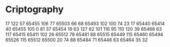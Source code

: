 # Criptography
17 122 57 65455 106 77 65503 66 68 65493 102 100 74 23 17 65440 65414 40 65455 105 0 81 37 65454 19 63 127 62 101 116 95 110 120 39 65468 63 117 65415 65411 102 26 65512 78 65481 88 65515 65449 115 65460 65494 65526 115 65512 65500 20 74 88 65484 71 65446 63 65464 35 32  
